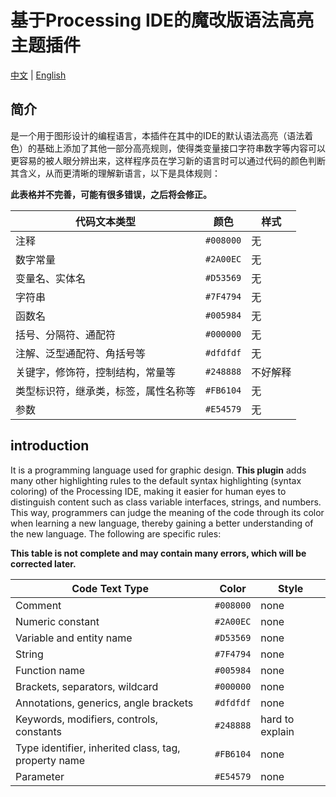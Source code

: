 # 基于Processing IDE的魔改版语法高亮主题插件

[中文](#简介) | [English](#introduction)

## 简介

是一个用于图形设计的编程语言，本插件在其中的IDE的默认语法高亮（语法着色）的基础上添加了其他一部分高亮规则，使得类变量接口字符串数字等内容可以更容易的被人眼分辨出来，这样程序员在学习新的语言时可以通过代码的颜色判断其含义，从而更清晰的理解新语言，以下是具体规则：

**此表格并不完善，可能有很多错误，之后将会修正。**

| 代码文本类型                         | 颜色      | 样式     |
| ------------------------------------ | --------- | -------- |
| 注释                                 | `#008000` | 无       |
| 数字常量                             | `#2A00EC` | 无       |
| 变量名、实体名                       | `#D53569` | 无       |
| 字符串                               | `#7F4794` | 无       |
| 函数名                               | `#005984` | 无       |
| 括号、分隔符、通配符                 | `#000000` | 无       |
| 注解、泛型通配符、角括号等           | `#dfdfdf` | 无       |
| 关键字，修饰符，控制结构，常量等     | `#248888` | 不好解释 |
| 类型标识符，继承类，标签，属性名称等 | `#FB6104` | 无       |
| 参数                                 | `#E54579` | 无       |

## introduction

 It is a programming language used for graphic design. **This plugin** adds many other highlighting rules to the default syntax highlighting (syntax coloring) of the Processing IDE, making it easier for human eyes to distinguish content such as class variable interfaces, strings, and numbers. This way, programmers can judge the meaning of the code through its color when learning a new language, thereby gaining a better understanding of the new language. The following are specific rules:

**This table is not complete and may contain many errors, which will be corrected later.**

| Code Text Type                                       | Color     | Style           |
| ---------------------------------------------------- | --------- | --------------- |
| Comment                                              | `#008000` | none            |
| Numeric constant                                     | `#2A00EC` | none            |
| Variable and entity name                             | `#D53569` | none            |
| String                                               | `#7F4794` | none            |
| Function name                                        | `#005984` | none            |
| Brackets, separators, wildcard                       | `#000000` | none            |
| Annotations, generics, angle brackets                | `#dfdfdf` | none            |
| Keywords, modifiers, controls, constants             | `#248888` | hard to explain |
| Type identifier, inherited class, tag, property name | `#FB6104` | none            |
| Parameter                                            | `#E54579` | none            |
